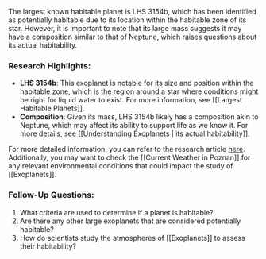 The largest known habitable planet is LHS 3154b, which has been identified as potentially habitable due to its location within the habitable zone of its star. However, it is important to note that its large mass suggests it may have a composition similar to that of Neptune, which raises questions about its actual habitability.

### Research Highlights:
- **LHS 3154b**: This exoplanet is notable for its size and position within the habitable zone, which is the region around a star where conditions might be right for liquid water to exist. For more information, see [[Largest Habitable Planets]].
- **Composition**: Given its mass, LHS 3154b likely has a composition akin to Neptune, which may affect its ability to support life as we know it. For more details, see [[Understanding Exoplanets | its actual habitability]].

For more detailed information, you can refer to the research article [here](https://news.uci.edu/2023/12/01/researchers-find-exoplanet-that-appears-to-be-too-big-for-its-sun/). Additionally, you may want to check the [[Current Weather in Poznan]] for any relevant environmental conditions that could impact the study of [[Exoplanets]].

### Follow-Up Questions:
1. What criteria are used to determine if a planet is habitable?
2. Are there any other large exoplanets that are considered potentially habitable?
3. How do scientists study the atmospheres of [[Exoplanets]] to assess their habitability?